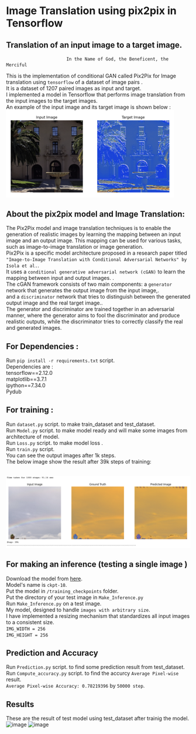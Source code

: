 # Image Translation using pix2pix in Tensorflow
## Translation of an input image to a target image.

                                                
                           In the Name of God, the Beneficent, the Merciful

This is the implementation of conditional GAN called Pix2Pix for Image translation using ```tensorflow``` of a dataset of image pairs . </br>
It is a dataset of 1207 paired images as input and target.</br>
I implemented a model in Tensorflow that performs image translation from the input images to the target images. </br>
An example of the input image and its target image is shown below : </br>
<img width="459" alt="image" src="https://github.com/afshari-maryam/Image-Translation-Pix2Pix/blob/main/Example_pair_2.png">
## About the pix2pix model and Image Translation: 
The Pix2Pix model and image translation techniques is to enable the generation of realistic images by learning the mapping between an input image and an output image. This mapping can be used for various tasks, such as image-to-image translation or image generation.</br>
Pix2Pix is a specific model architecture proposed in a research paper titled ``` "Image-to-Image Translation with Conditional Adversarial Networks" by Isola et al. ```. </br>
It uses a ```conditional generative adversarial network (cGAN)``` to learn the mapping between input and output images. .</br>
The cGAN framework consists of two main components: a ```generator``` network that generates the output image from the input image,.</br>
and a ```discriminator``` network that tries to distinguish between the generated output image and the real target image..</br>
The generator and discriminator are trained together in an adversarial manner, where the generator aims to fool the discriminator and produce realistic outputs, while the discriminator tries to correctly classify the real and generated images.</br>


## For Dependencies : 
Run  ``` pip install -r requirements.txt ``` script. <br /> 
Dependencies are : <br />
tensorflow==2.12.0 <br />
matplotlib==3.7.1 <br />
ipython==7.34.0 <br />
Pydub <br />

## For training : 
Run  ``` dataset.py ``` script. to make train_dataset and test_dataset. <br /> 
Run  ``` Model.py ``` script. to make model ready and will make some images from architecture of model. <br /> 
Run  ``` Loss.py ``` script. to make model loss . <br /> 
Run  ``` train.py ``` script. <br /> 
You can see the output images after 1k steps. <br /> 
The below image show the result after 39k steps of training:<br /> 
<br /> 

![image](https://github.com/afshari-maryam/Image-Translation-Pix2Pix/blob/main/training_result.png)

## For making an inference (testing a single image )
Download the model from [here](https://drive.google.com/file/d/1BXT2ceCg9z38RCMmuTHPvB3Z7noFHjO7/view?usp=sharing).<br />
Model's name is ```ckpt-10```. <br />
Put the model in ``` /training_checkpoints ``` folder.<br />
Put the directory of your test image in ``` Make_Inference.py ```<br />
Run  ``` Make_Inference.py ``` on a test image.<br />
My model, designed to handle ```images with arbitrary size```.<br />
I have implemented a resizing mechanism that standardizes all input images to a consistent size.<br />
```IMG_WIDTH = 256```<br />
```IMG_HEIGHT = 256```<br />


## Prediction and Accuracy 
Run  ``` Prediction.py ``` script. to find some prediction result from test_dataset. <br /> 
Run  ``` Compute_accuracy.py ``` script. to find the accurcy ```Average Pixel-wise``` result. <br /> 
```Average Pixel-wise Accuracy: 0.78219396``` by ```50000 step```. <br /> 

## Results
These are the result of test model using test_dataset after trainig the model.
![image](https://github.com/afshari-maryam/Image-Translation-Pix2Pix/blob/main/pred_results/run%3A%203.png)
![image](https://github.com/afshari-maryam/Image-Translation-Pix2Pix/blob/main/pred_results/run%3A%205.png)


